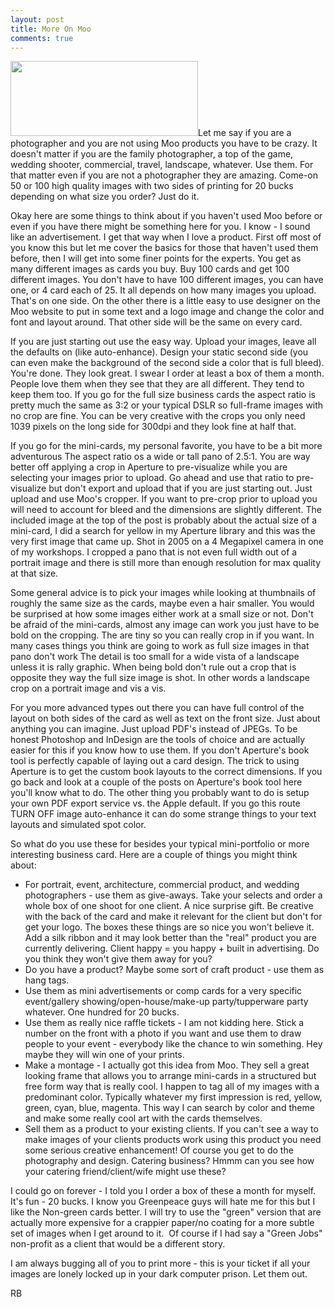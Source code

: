 ```yaml
---
layout: post
title: More On Moo
comments: true
---
```

<a rel="prettyPhoto" href="http://photo.rwboyer.com/wp-content/uploads/2010/08/DSC0007-moo.jpg"><img class="alignleft size-medium wp-image-2280" title="DSC0007-moo" src="http://photo.rwboyer.com/wp-content/uploads/2010/08/DSC0007-moo-300x120.jpg" alt="" width="300" height="120" /></a>Let me say if you are a photographer and you are not using Moo products you have to be crazy. It doesn't matter if you are the family photographer, a top of the game, wedding shooter, commercial, travel, landscape, whatever. Use them. For that matter even if you are not a photographer they are amazing. Come-on 50 or 100 high quality images with two sides of printing for 20 bucks depending on what size you order? Just do it.

Okay here are some things to think about if you haven't used Moo before or even if you have there might be something here for you. I know - I sound like an advertisement. I get that way when I love a product. First off most of you know this but let me cover the basics for those that haven't used them before, then I will get into some finer points for the experts. You get as many different images as cards you buy. Buy 100 cards and get 100 different images. You don't have to have 100 different images, you can have one, or 4 card each of 25. It all depends on how many images you upload. That's on one side. On the other there is a little easy to use designer on the Moo website to put in some text and a logo image and change the color and font and layout around. That other side will be the same on every card.

If you are just starting out use the easy way. Upload your images, leave all the defaults on (like auto-enhance). Design your static second side (you can even make the background of the second side a color that is full bleed). You're done. They look great. I swear I order at least a box of them a month. People love them when they see that they are all different. They tend to keep them too. If you go for the full size business cards the aspect ratio is pretty much the same as 3:2 or your typical DSLR so full-frame images with no crop are fine. You can be very creative with the crops you only need 1039 pixels on the long side for 300dpi and they look fine at half that.

If you go for the mini-cards, my personal favorite, you have to be a bit more adventurous The aspect ratio os a wide or tall pano of 2.5:1. You are way better off applying a crop in Aperture to pre-visualize while you are selecting your images prior to upload. Go ahead and use that ratio to pre-visualize but don't export and upload that if you are just starting out. Just upload and use Moo's cropper. If you want to pre-crop prior to upload you will need to account for bleed and the dimensions are slightly different. The included image at the top of the post is probably about the actual size of a mini-card, I did a search for yellow in my Aperture library and this was the very first image that came up. Shot in 2005 on a 4 Megapixel camera in one of my workshops. I cropped a pano that is not even full width out of a portrait image and there is still more than enough resolution for max quality at that size.

Some general advice is to pick your images while looking at thumbnails of roughly the same size as the cards, maybe even a hair smaller. You would be surprised at how some images either work at a small size or not. Don't be afraid of the mini-cards, almost any image can work you just have to be bold on the cropping. The are tiny so you can really crop in if you want. In many cases things you think are going to work as full size images in that pano don't work The detail is too small for a wide vista of a landscape unless it is rally graphic. When being bold don't rule out a crop that is opposite they way the full size image is shot. In other words a landscape crop on a portrait image and vis a vis.

For you more advanced types out there you can have full control of the layout on both sides of the card as well as text on the front size. Just about anything you can imagine. Just upload PDF's instead of JPEGs. To be honest Photoshop and InDesign are the tools of choice and are actually easier for this if you know how to use them. If you don't Aperture's book tool is perfectly capable of laying out a card design. The trick to using Aperture is to get the custom book layouts to the correct dimensions. If you go back and look at a couple of the posts on Aperture's book tool here you'll know what to do. The other thing you probably want to do is setup your own PDF export service vs. the Apple default. If you go this route TURN OFF image auto-enhance it can do some strange things to your text layouts and simulated spot color.

So what do you use these for besides your typical mini-portfolio or more interesting business card. Here are a couple of things you might think about:
<ul>
	<li>For portrait, event, architecture, commercial product, and wedding photographers - use them as give-aways. Take your selects and order a whole box of one shoot for one client. A nice surprise gift. Be creative with the back of the card and make it relevant for the client but don't for get your logo. The boxes these things are so nice you won't believe it. Add a silk ribbon and it may look better than the "real" product you are currently delivering. Client happy = you happy + built in advertising. Do you think they won't give them away for you?</li>
	<li>Do you have a product? Maybe some sort of craft product - use them as hang tags.</li>
	<li>Use them as mini advertisements or comp cards for a very specific event/gallery showing/open-house/make-up party/tupperware party whatever. One hundred for 20 bucks.</li>
	<li>Use them as really nice raffle tickets - I am not kidding here. Stick a number on the front with a photo if you want and use them to draw people to your event - everybody like the chance to win something. Hey maybe they will win one of your prints.</li>
	<li>Make a montage - I actually got this idea from Moo. They sell a great looking frame that allows you to arrange mini-cards in a structured but free form way that is really cool. I happen to tag all of my images with a predominant color. Typically whatever my first impression is red, yellow, green, cyan, blue, magenta. This way I can search by color and theme and make some really cool art with the cards themselves.</li>
	<li>Sell them as a product to your existing clients. If you can't see a way to make images of your clients products work using this product you need some serious creative enhancement! Of course you get to do the photography and design. Catering business? Hmmm can you see how your catering friend/client/wife might use these?</li>
</ul>
I could go on forever - I told you I order a box of these a month for myself. It's fun - 20 bucks. I know you Greenpeace guys will hate me for this but I like the Non-green cards better. I will try to use the "green" version that are actually more expensive for a crappier paper/no coating for a more subtle set of images when I get around to it.  Of course if I had say a "Green Jobs" non-profit as a client that would be a different story.

I am always bugging all of you to print more - this is your ticket if all your images are lonely locked up in your dark computer prison. Let them out.

RB